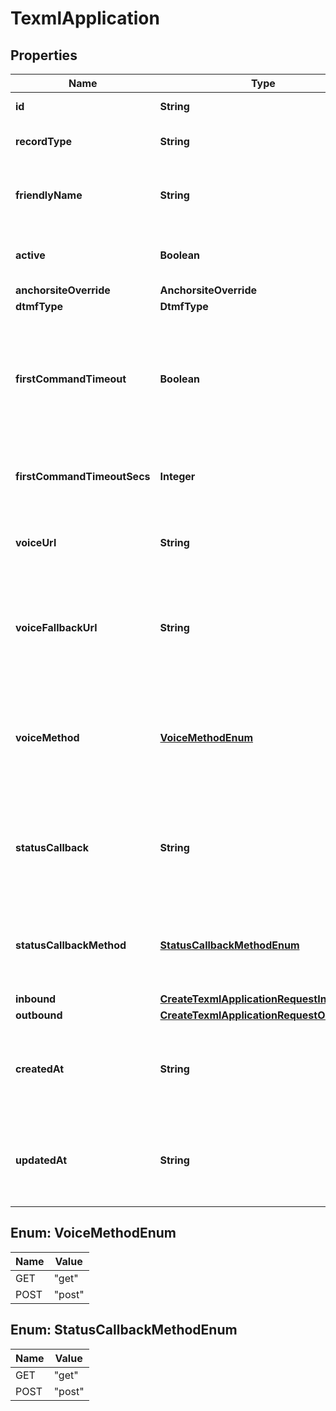 

# TexmlApplication


## Properties

| Name | Type | Description | Notes |
|------------ | ------------- | ------------- | -------------|
|**id** | **String** | Identifies the resource. |  [optional] [readonly] |
|**recordType** | **String** | Identifies the type of the resource. |  [optional] |
|**friendlyName** | **String** | A user-assigned name to help manage the application. |  [optional] |
|**active** | **Boolean** | Specifies whether the connection can be used. |  [optional] |
|**anchorsiteOverride** | **AnchorsiteOverride** |  |  [optional] |
|**dtmfType** | **DtmfType** |  |  [optional] |
|**firstCommandTimeout** | **Boolean** | Specifies whether calls to phone numbers associated with this connection should hangup after timing out. |  [optional] |
|**firstCommandTimeoutSecs** | **Integer** | Specifies how many seconds to wait before timing out a dial command. |  [optional] |
|**voiceUrl** | **String** | URL to which Telnyx will deliver your XML Translator webhooks. |  [optional] |
|**voiceFallbackUrl** | **String** | URL to which Telnyx will deliver your XML Translator webhooks if we get an error response from your voice_url. |  [optional] |
|**voiceMethod** | [**VoiceMethodEnum**](#VoiceMethodEnum) | HTTP request method Telnyx will use to interact with your XML Translator webhooks. Either &#39;get&#39; or &#39;post&#39;. |  [optional] |
|**statusCallback** | **String** | URL for Telnyx to send requests to containing information about call progress events. |  [optional] |
|**statusCallbackMethod** | [**StatusCallbackMethodEnum**](#StatusCallbackMethodEnum) | HTTP request method Telnyx should use when requesting the status_callback URL. |  [optional] |
|**inbound** | [**CreateTexmlApplicationRequestInbound**](CreateTexmlApplicationRequestInbound.md) |  |  [optional] |
|**outbound** | [**CreateTexmlApplicationRequestOutbound**](CreateTexmlApplicationRequestOutbound.md) |  |  [optional] |
|**createdAt** | **String** | ISO 8601 formatted date-time indicating when the resource was created. |  [optional] [readonly] |
|**updatedAt** | **String** | ISO 8601 formatted date-time indicating when the resource was updated. |  [optional] [readonly] |



## Enum: VoiceMethodEnum

| Name | Value |
|---- | -----|
| GET | &quot;get&quot; |
| POST | &quot;post&quot; |



## Enum: StatusCallbackMethodEnum

| Name | Value |
|---- | -----|
| GET | &quot;get&quot; |
| POST | &quot;post&quot; |



